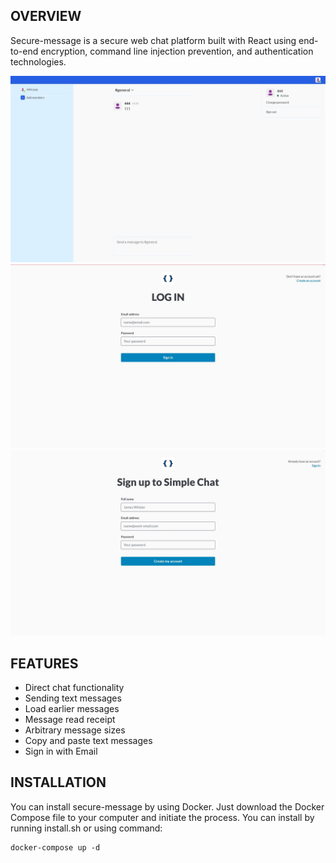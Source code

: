 ## OVERVIEW

Secure-message is a secure web chat platform built with React using end-to-end encryption, command line injection prevention, and authentication technologies.

<img src="https://github.com/vincentfei22/secure-message/blob/master/images/img1.jpg" width="880">

<img src="https://github.com/vincentfei22/secure-message/blob/master/images/img2.jpg" width="880">

<img src="https://github.com/vincentfei22/secure-message/blob/master/images/img3.jpg" width="880">

## FEATURES

- Direct chat functionality
- Sending text messages 
- Load earlier messages 
- Message read receipt
- Arbitrary message sizes
- Copy and paste text messages 
- Sign in with Email


## INSTALLATION

You can install secure-message by using Docker. 
Just download the Docker Compose file to your computer and initiate the process.
You can install by running install.sh or using command:
```
docker-compose up -d
```
